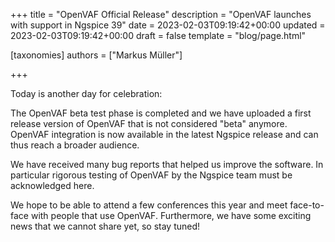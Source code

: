 +++
title = "OpenVAF Official Release"
description = "OpenVAF launches with support in Ngspice 39"
date = 2023-02-03T09:19:42+00:00
updated = 2023-02-03T09:19:42+00:00
draft = false
template = "blog/page.html"

[taxonomies]
authors = ["Markus Müller"]

+++

Today is another day for celebration: 

The OpenVAF beta test phase is completed and we have uploaded a first release version of OpenVAF that is not 
considered "beta" anymore. 
OpenVAF integration is now available in the latest Ngspice release and can thus reach a broader audience. 

We have received many bug reports that helped us improve the software. 
In particular rigorous testing of OpenVAF by the Ngspice team must be acknowledged here.  

We hope to be able to attend a few conferences this year and meet face-to-face with people that use OpenVAF. 
Furthermore, we have some exciting news that we cannot share yet, so stay tuned!
